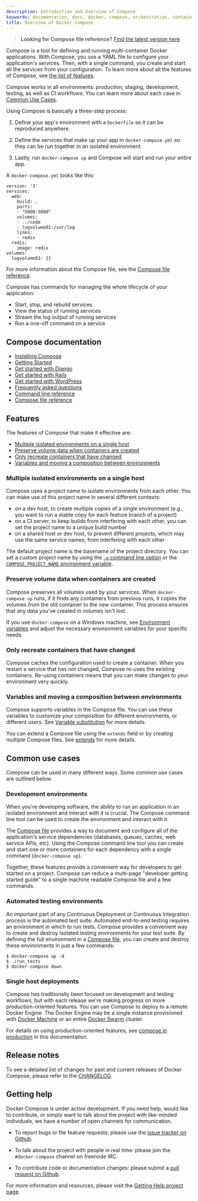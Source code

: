 ```yaml
---
description: Introduction and Overview of Compose
keywords: documentation, docs, docker, compose, orchestration, containers
title: Overview of Docker Compose
---
```

> **Looking for Compose file reference?** [Find the latest version here](/compose/compose-file/index.md).

Compose is a tool for defining and running multi-container Docker applications. With Compose, you use a YAML file to configure your application's services. Then, with a single command, you create and start all the services from your configuration. To learn more about all the features of Compose, see [the list of features](overview.md#features).

Compose works in all environments: production, staging, development, testing, as well as CI workflows. You can learn more about each case in [Common Use Cases](overview.md#common-use-cases).

Using Compose is basically a three-step process:

1. Define your app's environment with a `Dockerfile` so it can be reproduced anywhere.

2. Define the services that make up your app in `docker-compose.yml` so they can be run together in an isolated environment.

3. Lastly, run `docker-compose up` and Compose will start and run your entire app.

A `docker-compose.yml` looks like this:

    version: '3'
    services:
      web:
        build: .
        ports:
        - "5000:5000"
        volumes:
        - .:/code
        - logvolume01:/var/log
        links:
        - redis
      redis:
        image: redis
    volumes:
      logvolume01: {}
    

For more information about the Compose file, see the [Compose file reference](compose-file/index.md).

Compose has commands for managing the whole lifecycle of your application:

* Start, stop, and rebuild services
* View the status of running services
* Stream the log output of running services
* Run a one-off command on a service

## Compose documentation

* [Installing Compose](install.md)
* [Getting Started](gettingstarted.md)
* [Get started with Django](django.md)
* [Get started with Rails](rails.md)
* [Get started with WordPress](wordpress.md)
* [Frequently asked questions](faq.md)
* [Command line reference](./reference/index.md)
* [Compose file reference](compose-file/index.md)

## Features

The features of Compose that make it effective are:

* [Multiple isolated environments on a single host](overview.md#Multiple-isolated-environments-on-a-single-host)
* [Preserve volume data when containers are created](overview.md#preserve-volume-data-when-containers-are-created)
* [Only recreate containers that have changed](overview.md#only-recreate-containers-that-have-changed)
* [Variables and moving a composition between environments](overview.md#variables-and-moving-a-composition-between-environments)

### Multiple isolated environments on a single host

Compose uses a project name to isolate environments from each other. You can make use of this project name in several different contexts:

* on a dev host, to create multiple copies of a single environment (e.g., you want to run a stable copy for each feature branch of a project)
* on a CI server, to keep builds from interfering with each other, you can set the project name to a unique build number
* on a shared host or dev host, to prevent different projects, which may use the same service names, from interfering with each other

The default project name is the basename of the project directory. You can set a custom project name by using the [`-p` command line option](./reference/overview.md) or the [`COMPOSE_PROJECT_NAME` environment variable](./reference/envvars.md#compose-project-name).

### Preserve volume data when containers are created

Compose preserves all volumes used by your services. When `docker-compose up` runs, if it finds any containers from previous runs, it copies the volumes from the old container to the new container. This process ensures that any data you've created in volumes isn't lost.

If you use `docker-compose` on a Windows machine, see [Environment variables](reference/envvars.md) and adjust the necessary environment variables for your specific needs.

### Only recreate containers that have changed

Compose caches the configuration used to create a container. When you restart a service that has not changed, Compose re-uses the existing containers. Re-using containers means that you can make changes to your environment very quickly.

### Variables and moving a composition between environments

Compose supports variables in the Compose file. You can use these variables to customize your composition for different environments, or different users. See [Variable substitution](compose-file.md#variable-substitution) for more details.

You can extend a Compose file using the `extends` field or by creating multiple Compose files. See [extends](extends.md) for more details.

## Common use cases

Compose can be used in many different ways. Some common use cases are outlined below.

### Development environments

When you're developing software, the ability to run an application in an isolated environment and interact with it is crucial. The Compose command line tool can be used to create the environment and interact with it.

The [Compose file](compose-file.md) provides a way to document and configure all of the application's service dependencies (databases, queues, caches, web service APIs, etc). Using the Compose command line tool you can create and start one or more containers for each dependency with a single command (`docker-compose up`).

Together, these features provide a convenient way for developers to get started on a project. Compose can reduce a multi-page "developer getting started guide" to a single machine readable Compose file and a few commands.

### Automated testing environments

An important part of any Continuous Deployment or Continuous Integration process is the automated test suite. Automated end-to-end testing requires an environment in which to run tests. Compose provides a convenient way to create and destroy isolated testing environments for your test suite. By defining the full environment in a [Compose file](compose-file.md), you can create and destroy these environments in just a few commands:

    $ docker-compose up -d
    $ ./run_tests
    $ docker-compose down
    

### Single host deployments

Compose has traditionally been focused on development and testing workflows, but with each release we're making progress on more production-oriented features. You can use Compose to deploy to a remote Docker Engine. The Docker Engine may be a single instance provisioned with [Docker Machine](/machine/overview.md) or an entire [Docker Swarm](/engine/swarm/index.md) cluster.

For details on using production-oriented features, see [compose in production](production.md) in this documentation.

## Release notes

To see a detailed list of changes for past and current releases of Docker Compose, please refer to the [CHANGELOG](https://github.com/docker/compose/blob/master/CHANGELOG.md).

## Getting help

Docker Compose is under active development. If you need help, would like to contribute, or simply want to talk about the project with like-minded individuals, we have a number of open channels for communication.

* To report bugs or file feature requests: please use the [issue tracker on Github](https://github.com/docker/compose/issues).

* To talk about the project with people in real time: please join the `#docker-compose` channel on freenode IRC.

* To contribute code or documentation changes: please submit a [pull request on Github](https://github.com/docker/compose/pulls).

For more information and resources, please visit the [Getting Help project page](/opensource/get-help/).
